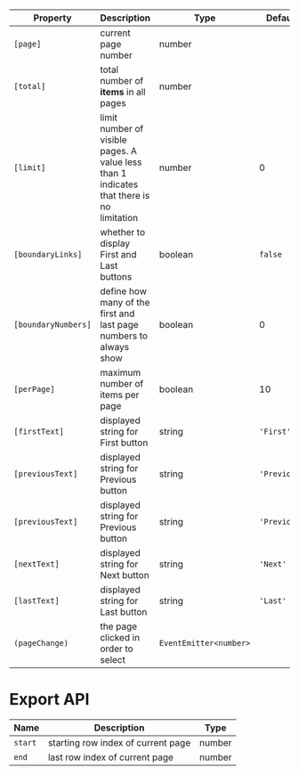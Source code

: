 # <ngl-pagination>

| Property | Description | Type | Default |
| -------- | ----------- | ---- | ------- |
| `[page]` | current page number | number | |
| `[total]` | total number of **items** in all pages | number | |
| `[limit]` | limit number of visible pages. A value less than 1 indicates that there is no limitation | number |  0 |
| `[boundaryLinks]` | whether to display First and Last buttons | boolean | `false` |
| `[boundaryNumbers]` | define how many of the first and last page numbers to always show | boolean | 0 |
| `[perPage]` | maximum number of items per page | boolean | 10 |
| `[firstText]` | displayed string for First button | string | `'First'` |
| `[previousText]` | displayed string for Previous button | string | `'Previous'` |
| `[previousText]` | displayed string for Previous button | string | `'Previous'` |
| `[nextText]` | displayed string for Next button | string | `'Next'` |
| `[lastText]` | displayed string for Last button | string | `'Last'` |
| `(pageChange)` | the page clicked in order to select | `EventEmitter<number>` | |

# Export API

| Name | Description | Type |
| -------- | ----------- | ---- |
| `start` | starting row index of current page | number |
| `end` | last row index of current page | number |
